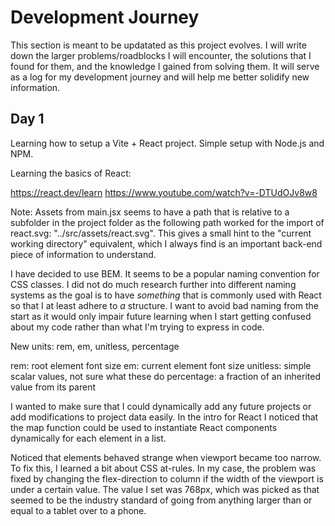 # Development Journey

This section is meant to be updatated as this project evolves. I will write down the larger problems/roadblocks I will encounter, the solutions that I found for them, and the knowledge I gained from solving them. It will serve as a log for my development journey and will help me better solidify new information.

## Day 1 

Learning how to setup a Vite + React project. Simple setup with Node.js and NPM.

Learning the basics of React:

https://react.dev/learn
https://www.youtube.com/watch?v=-DTUdOJv8w8 

Note: Assets from main.jsx seems to have a path that is relative to a subfolder in the project folder as the following path worked for the import of react.svg: "../src/assets/react.svg". This gives a small hint to the "current working directory" equivalent, which I always find is an important back-end piece of information to understand.

I have decided to use BEM. It seems to be a popular naming convention for CSS classes. I did not do much research further into different naming systems as the goal is to have *something* that is commonly used with React so that I at least adhere to *a* structure. I want to avoid bad naming from the start as it would only impair future learning when I start getting confused about my code rather than what I'm trying to express in code.

New units: rem, em, unitless, percentage

rem: root element font size
em: current element font size
unitless: simple scalar values, not sure what these do
percentage: a fraction of an inherited value from its parent

I wanted to make sure that I could dynamically add any future projects or add modifications to project data easily. In the intro for React I noticed that the map function could be used to instantiate React components dynamically for each element in a list. 

Noticed that elements behaved strange when viewport became too narrow. To fix this, I learned a bit about CSS at-rules. In my case, the problem was fixed by changing the flex-direction to column if the width of the viewport is under a certain value. The value I set was 768px, which was picked as that seemed to be the industry standard of going from anything larger than or equal to a tablet over to a phone.